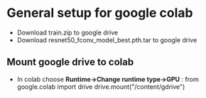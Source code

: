 # General setup for google colab
* Download train.zip to google drive
* Download resnet50_fconv_model_best.pth.tar to google drive
## Mount google drive to colab
* In colab choose **Runtime->Change runtime type->GPU**
: from google.colab import drive
  drive.mount("/content/gdrive")
